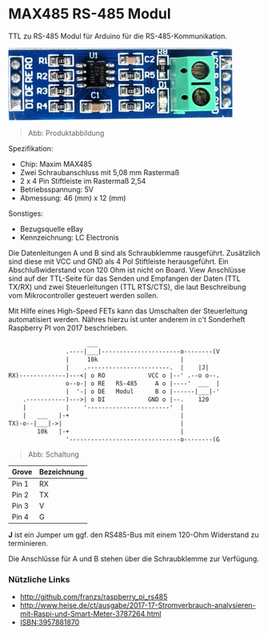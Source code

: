 # MAX485 RS-485 Modul
TTL zu RS-485 Modul für Arduino für die RS-485-Kommunikation.

![alt text][Produktabbildung]
>Abb: Produktabbildung

Spezifikation:
- Chip: Maxim MAX485
- Zwei Schraubanschluss mit 5,08 mm Rastermaß
- 2 x 4 Pin Stiftleiste im Rastermaß 2,54
- Betriebsspannung: 5V
- Abmessung: 46 (mm) x 12 (mm)

Sonstiges:
- Bezugsquelle eBay
- Kennzeichnung: LC Electronis

Die Datenleitungen A und B sind als Schraubklemme rausgeführt. Zusätzlich sind diese mit VCC und GND als 4 Pol Stiftleiste herausgeführt. Ein Abschlußwiderstand vcon 120 Ohm ist nicht on Board. View Anschlüsse sind auf der TTL-Seite für das Senden und  Empfangen der Daten (TTL TX/RX) und zwei Steuerleitungen (TTL RTS/CTS), die laut Beschreibung vom Mikrocontroller gesteuert werden sollen.

Mit Hilfe eines High-Speed FETs kann das Umschalten der Steuerleitung automatisiert werden. Nähres hierzu ist unter anderem in c't Sonderheft Raspberry PI von 2017 beschrieben. 

```
                      ___       
                .----|___|----------------------o--------(V
                |     10k                       |    
                |    .-----------------------.  |    |J|
RX)-------------)---<| o RO            VCC o |--' .--o o--.
                o--o-| o RE   RS-485     A o |----'  ___  |
                |  '-| o DE   Modul      B o |------|___|-'
    .-----------)--->| o DI            GND o |--.    120
    |           |    '-----------------------'  |
    |   ___   |-+                               |
TX)-o--|___|->|                                 |
        10k   |-+                               |
                '-------------------------------o--------(G
```
>Abb: Schaltung

Grove | Bezeichnung
--- | ---
Pin 1 | RX
Pin 2 | TX
Pin 3 | V 
Pin 4 | G

__J__ ist ein Jumper um ggf. den RS485-Bus mit einem 120-Ohm Widerstand zu terminieren. 

Die Anschlüsse für A und B stehen über die Schraubklemme zur Verfügung.

### Nützliche Links
- http://github.com/franzs/raspberry_pi_rs485
- http://www.heise.de/ct/ausgabe/2017-17-Stromverbrauch-analysieren-mit-Raspi-und-Smart-Meter-3787264.html
- [ISBN:3957881870](http://www.google.de/search?hl=de&tbo=p&tbm=bks&q=isbn:3957881870)

[Produktabbildung]:https://github.com/brickpool/grove/blob/master/Communication/RS485/MAX485_RS-485_Module.jpg "MAX485 RS-485 Modul"
